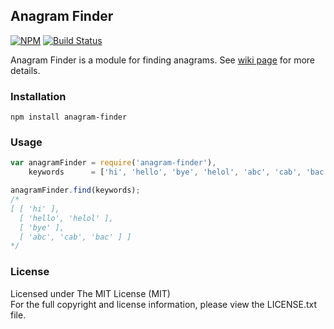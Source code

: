## Anagram Finder

[![NPM][npm-image]][npm-url] [![Build Status][travis-image]][travis-url]

Anagram Finder is a module for finding anagrams. See [wiki page](http://en.wikipedia.org/wiki/Anagram)
for more details.

### Installation

```
npm install anagram-finder
```

### Usage

```javascript
var anagramFinder = require('anagram-finder'),
    keywords      = ['hi', 'hello', 'bye', 'helol', 'abc', 'cab', 'bac', 5, {}, []];

anagramFinder.find(keywords);
/*
[ [ 'hi' ],
  [ 'hello', 'helol' ],
  [ 'bye' ],
  [ 'abc', 'cab', 'bac' ] ]
*/
```

### License

Licensed under The MIT License (MIT)  
For the full copyright and license information, please view the LICENSE.txt file.

[npm-url]: http://npmjs.org/package/anagram-finder
[npm-image]: https://badge.fury.io/js/anagram-finder.svg

[travis-url]: https://travis-ci.org/devfacet/anagram-finder
[travis-image]: https://travis-ci.org/devfacet/anagram-finder.svg?branch=master
